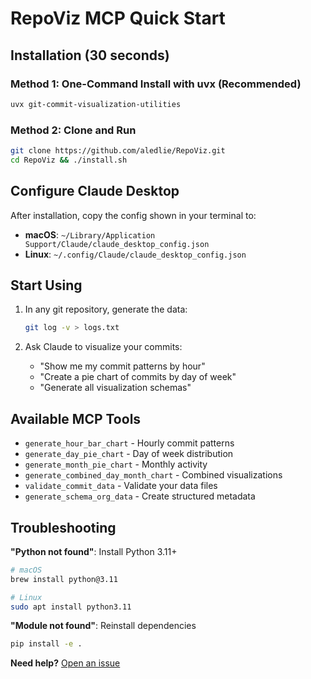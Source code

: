# RepoViz MCP Quick Start

## Installation (30 seconds)

### Method 1: One-Command Install with uvx (Recommended)
```bash
uvx git-commit-visualization-utilities
```

### Method 2: Clone and Run
```bash
git clone https://github.com/aledlie/RepoViz.git
cd RepoViz && ./install.sh
```

## Configure Claude Desktop

After installation, copy the config shown in your terminal to:
- **macOS**: `~/Library/Application Support/Claude/claude_desktop_config.json`
- **Linux**: `~/.config/Claude/claude_desktop_config.json`

## Start Using

1. In any git repository, generate the data:
   ```bash
   git log -v > logs.txt
   ```

2. Ask Claude to visualize your commits:
   - "Show me my commit patterns by hour"
   - "Create a pie chart of commits by day of week"
   - "Generate all visualization schemas"

## Available MCP Tools

- `generate_hour_bar_chart` - Hourly commit patterns
- `generate_day_pie_chart` - Day of week distribution
- `generate_month_pie_chart` - Monthly activity
- `generate_combined_day_month_chart` - Combined visualizations
- `validate_commit_data` - Validate your data files
- `generate_schema_org_data` - Create structured metadata

## Troubleshooting

**"Python not found"**: Install Python 3.11+
```bash
# macOS
brew install python@3.11

# Linux
sudo apt install python3.11
```

**"Module not found"**: Reinstall dependencies
```bash
pip install -e .
```

**Need help?** [Open an issue](https://github.com/aledlie/RepoViz/issues)
